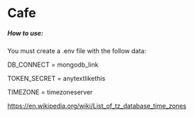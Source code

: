 # Cafe

##### How to use:

You must create a .env file with the follow data:


DB_CONNECT = mongodb_link

TOKEN_SECRET = anytextlikethis

TIMEZONE = timezoneserver

https://en.wikipedia.org/wiki/List_of_tz_database_time_zones
